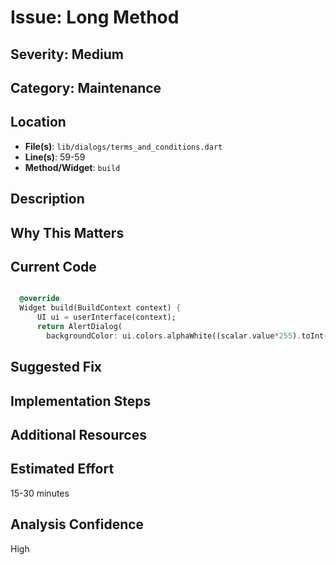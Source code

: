 # Issue: Long Method

## Severity: Medium

## Category: Maintenance

## Location
- **File(s)**: `lib/dialogs/terms_and_conditions.dart`
- **Line(s)**: 59-59
- **Method/Widget**: `build`

## Description


## Why This Matters


## Current Code
```dart

  @override
  Widget build(BuildContext context) {
      UI ui = userInterface(context);
      return AlertDialog(
        backgroundColor: ui.colors.alphaWhite((scalar.value*255).toInt()),
```

## Suggested Fix


## Implementation Steps


## Additional Resources


## Estimated Effort
15-30 minutes

## Analysis Confidence
High

